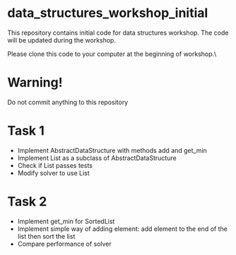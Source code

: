 # data_structures_workshop_initial
This repository contains initial code for data structures workshop. The code will be updated during the workshop.

Please clone this code to your computer at the beginning of workshop.\
# Warning! 
Do not commit anything to this repository

# Task 1
 - Implement AbstractDataStructure with methods add and get_min
 - Implement List as a subclass of AbstractDataStructure
 - Check if List passes tests
 - Modify solver to use List
 
 # Task 2
 - Implement get_min for SortedList
 - Implement simple way of adding element: add element to the end of the list then sort the list
 - Compare performance of solver
